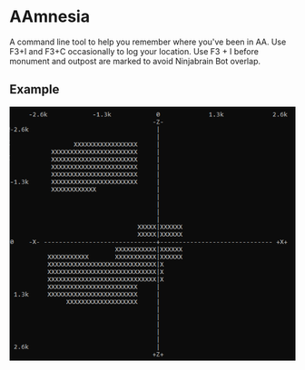 # AAmnesia
A command line tool to help you remember where you've been in AA. Use F3+I and F3+C occasionally to log your location. Use F3 + I before monument and outpost are marked to avoid Ninjabrain Bot overlap. 
## Example
![Example](example.png)

